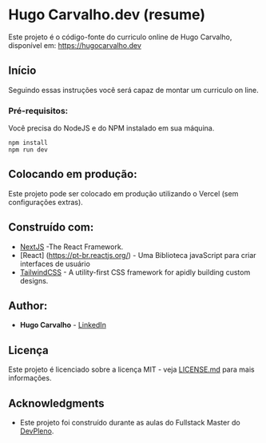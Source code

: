 # Hugo Carvalho.dev (resume)


Este projeto é o código-fonte do curriculo online de Hugo Carvalho, disponível em: https://hugocarvalho.dev



## Início

Seguindo essas instruções você será capaz de montar um curriculo on line.

### Pré-requisitos:

Você precisa do NodeJS e do NPM instalado em sua máquina.

```
npm install
npm run dev
```


## Colocando em produção:

Este projeto pode ser colocado em produção utilizando o Vercel (sem configurações extras).

## Construído com:

* [NextJS](https://nextjs.org/) -The React Framework.
* [React] (https://pt-br.reactjs.org/) - Uma Biblioteca javaScript para criar interfaces de usuário
* [TailwindCSS](https://tailwindcss.com/) - A utility-first CSS framework for apidly building custom designs.


## Author:

* **Hugo Carvalho** - [LinkedIn](https://www.linkedin.com/in/dev-hugo-carvalho/)


## Licença

Este projeto é licenciado sobre a licença MIT - veja [LICENSE.md](LICENSE.md) para mais informações.

## Acknowledgments

* Este projeto foi construído durante as aulas do Fullstack Master do [DevPleno](https://devpleno.com).